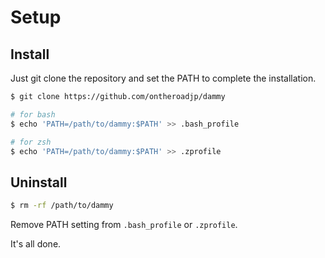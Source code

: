 # Setup


## Install

Just git clone the repository and set the PATH to complete the installation.

```bash
$ git clone https://github.com/ontheroadjp/dammy

# for bash
$ echo 'PATH=/path/to/dammy:$PATH' >> .bash_profile

# for zsh
$ echo 'PATH=/path/to/dammy:$PATH' >> .zprofile
```


## Uninstall

```bash
$ rm -rf /path/to/dammy
```
Remove PATH setting from ``.bash_profile`` or ``.zprofile``.

It's all done.

